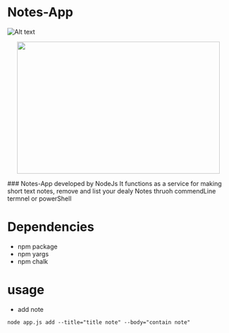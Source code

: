 # Notes-App
![Alt text](https://previews.123rf.com/images/vectorgalaxy/vectorgalaxy1808/vectorgalaxy180815623/107485926-notes-vector-icon-isolated-on-transparent-background-notes-logo-concept.jpg?raw=true "Title")
<p align="center">
  <img width="460" height="300" src="https://previews.123rf.com/images/vectorgalaxy/vectorgalaxy1808/vectorgalaxy180815623/107485926-notes-vector-icon-isolated-on-transparent-background-notes-logo-concept.jpg">
</p>
### Notes-App developed by NodeJs It functions as a service for making short text notes, remove and list your dealy Notes thruoh commendLine termnel or powerShell 

# Dependencies 
 - npm package 
 - npm yargs
 - npm chalk

 # usage 
 - add note
 ```
 node app.js add --title="title note" --body="contain note"

